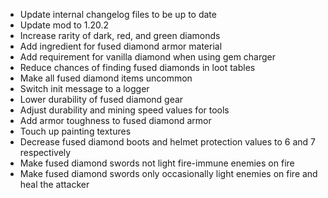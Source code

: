 - Update internal changelog files to be up to date
- Update mod to 1.20.2
- Increase rarity of dark, red, and green diamonds
- Add ingredient for fused diamond armor material
- Add requirement for vanilla diamond when using gem charger
- Reduce chances of finding fused diamonds in loot tables
- Make all fused diamond items uncommon
- Switch init message to a logger
- Lower durability of fused diamond gear
- Adjust durability and mining speed values for tools
- Add armor toughness to fused diamond armor
- Touch up painting textures
- Decrease fused diamond boots and helmet protection values to 6 and 7 respectively
- Make fused diamond swords not light fire-immune enemies on fire
- Make fused diamond swords only occasionally light enemies on fire and heal the attacker
